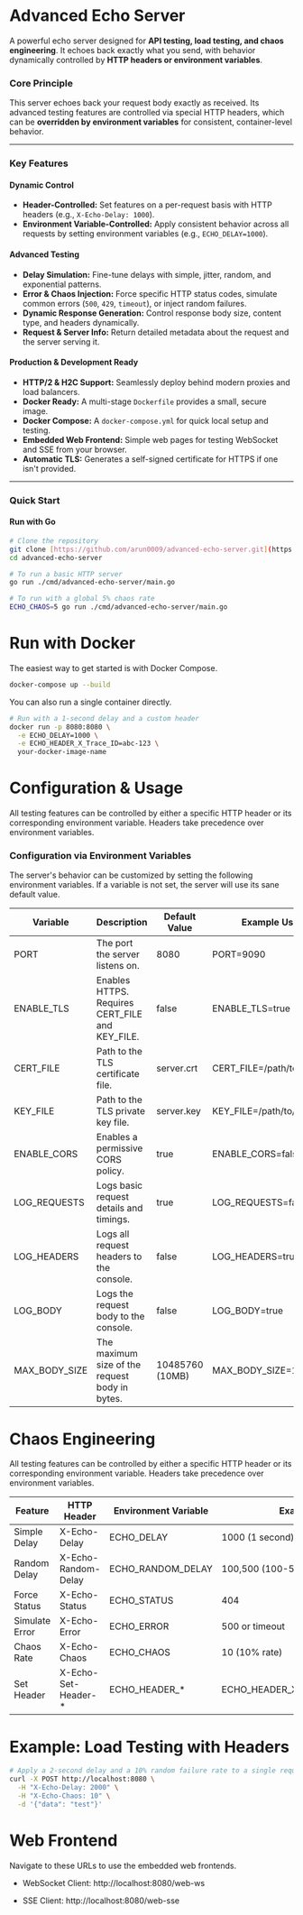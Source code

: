 # Advanced Echo Server

A powerful echo server designed for **API testing, load testing, and chaos engineering**. It echoes back exactly what you send, with behavior dynamically controlled by **HTTP headers or environment variables**.

### Core Principle

This server echoes back your request body exactly as received. Its advanced testing features are controlled via special HTTP headers, which can be **overridden by environment variables** for consistent, container-level behavior.

---

### Key Features

#### Dynamic Control

* **Header-Controlled:** Set features on a per-request basis with HTTP headers (e.g., `X-Echo-Delay: 1000`).
* **Environment Variable-Controlled:** Apply consistent behavior across all requests by setting environment variables (e.g., `ECHO_DELAY=1000`).

#### Advanced Testing

* **Delay Simulation:** Fine-tune delays with simple, jitter, random, and exponential patterns.
* **Error & Chaos Injection:** Force specific HTTP status codes, simulate common errors (`500`, `429`, `timeout`), or inject random failures.
* **Dynamic Response Generation:** Control response body size, content type, and headers dynamically.
* **Request & Server Info:** Return detailed metadata about the request and the server serving it.

#### Production & Development Ready

* **HTTP/2 & H2C Support:** Seamlessly deploy behind modern proxies and load balancers.
* **Docker Ready:** A multi-stage `Dockerfile` provides a small, secure image.
* **Docker Compose:** A `docker-compose.yml` for quick local setup and testing.
* **Embedded Web Frontend:** Simple web pages for testing WebSocket and SSE from your browser.
* **Automatic TLS:** Generates a self-signed certificate for HTTPS if one isn't provided.

---

### Quick Start

#### Run with Go

```bash
# Clone the repository
git clone [https://github.com/arun0009/advanced-echo-server.git](https://github.com/arun0009/advanced-echo-server.git)
cd advanced-echo-server

# To run a basic HTTP server
go run ./cmd/advanced-echo-server/main.go

# To run with a global 5% chaos rate
ECHO_CHAOS=5 go run ./cmd/advanced-echo-server/main.go
```

# Run with Docker

The easiest way to get started is with Docker Compose.

```bash
docker-compose up --build
```

You can also run a single container directly.

```bash
# Run with a 1-second delay and a custom header
docker run -p 8080:8080 \
  -e ECHO_DELAY=1000 \
  -e ECHO_HEADER_X_Trace_ID=abc-123 \
  your-docker-image-name
  ```

# Configuration & Usage

All testing features can be controlled by either a specific HTTP header or its corresponding environment variable. Headers take precedence over environment variables.

### Configuration via Environment Variables
The server's behavior can be customized by setting the following environment variables. If a variable is not set, the server will use its sane default value.

| Variable      | Description                                      | Default Value         | Example Usage                |
|--------------|--------------------------------------------------|----------------------|------------------------------|
| PORT         | The port the server listens on.                   | 8080                 | PORT=9090                    |
| ENABLE_TLS   | Enables HTTPS. Requires CERT_FILE and KEY_FILE.   | false                | ENABLE_TLS=true              |
| CERT_FILE    | Path to the TLS certificate file.                 | server.crt           | CERT_FILE=/path/to/cert.pem  |
| KEY_FILE     | Path to the TLS private key file.                 | server.key           | KEY_FILE=/path/to/key.pem    |
| ENABLE_CORS  | Enables a permissive CORS policy.                 | true                 | ENABLE_CORS=false            |
| LOG_REQUESTS | Logs basic request details and timings.           | true                 | LOG_REQUESTS=false           |
| LOG_HEADERS  | Logs all request headers to the console.          | false                | LOG_HEADERS=true             |
| LOG_BODY     | Logs the request body to the console.             | false                | LOG_BODY=true                |
| MAX_BODY_SIZE| The maximum size of the request body in bytes.    | 10485760 (10MB)      | MAX_BODY_SIZE=1048576        |

# Chaos Engineering

All testing features can be controlled by either a specific HTTP header or its corresponding environment variable. Headers take precedence over environment variables.

| Feature         | HTTP Header           | Environment Variable | Example                          |
|-----------------|-----------------------|---------------------|----------------------------------|
| Simple Delay    | X-Echo-Delay          | ECHO_DELAY          | 1000 (1 second)                  |
| Random Delay    | X-Echo-Random-Delay   | ECHO_RANDOM_DELAY   | 100,500 (100-500ms)              |
| Force Status    | X-Echo-Status         | ECHO_STATUS         | 404                              |
| Simulate Error  | X-Echo-Error          | ECHO_ERROR          | 500 or timeout                   |
| Chaos Rate      | X-Echo-Chaos          | ECHO_CHAOS          | 10 (10% rate)                    |
| Set Header      | X-Echo-Set-Header-*   | ECHO_HEADER_*       | ECHO_HEADER_X_App_Version=1.0    |

# Example: Load Testing with Headers

```bash
# Apply a 2-second delay and a 10% random failure rate to a single request
curl -X POST http://localhost:8080 \
  -H "X-Echo-Delay: 2000" \
  -H "X-Echo-Chaos: 10" \
  -d '{"data": "test"}'
  ```

# Web Frontend

Navigate to these URLs to use the embedded web frontends.

* WebSocket Client: http://localhost:8080/web-ws

* SSE Client: http://localhost:8080/web-sse